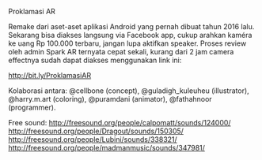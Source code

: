 Proklamasi AR

Remake dari aset-aset aplikasi Android yang pernah dibuat tahun 2016 lalu. Sekarang bisa diakses langsung via Facebook app, cukup arahkan kaméra ke uang Rp 100.000 terbaru, jangan lupa aktifkan speaker. Proses review oleh admin Spark AR ternyata cepat sekali, kurang dari 2 jam camera effectnya sudah dapat diakses menggunakan link ini:

http://bit.ly/ProklamasiAR

Kolaborasi antara: @cellbone (concept), @guladigh_kuleuheu (illustrator), @harry.m.art (coloring), @puramdani (animator), @fathahnoor (programmer).

Free sound:
http://freesound.org/people/calpomatt/sounds/124000/
http://freesound.org/people/Dragout/sounds/150305/
http://freesound.org/people/Lubini/sounds/338321/
http://freesound.org/people/madmanmusic/sounds/347981/
